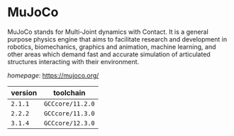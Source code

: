 # MuJoCo

MuJoCo stands for Multi-Joint dynamics with Contact. It is a general purpose physics engine that aims to facilitate research and development in robotics, biomechanics, graphics and animation, machine learning, and other areas which demand fast and accurate simulation of articulated structures interacting with their environment.

*homepage*: <https://mujoco.org/>

version | toolchain
--------|----------
``2.1.1`` | ``GCCcore/11.2.0``
``2.2.2`` | ``GCCcore/11.3.0``
``3.1.4`` | ``GCCcore/12.3.0``
